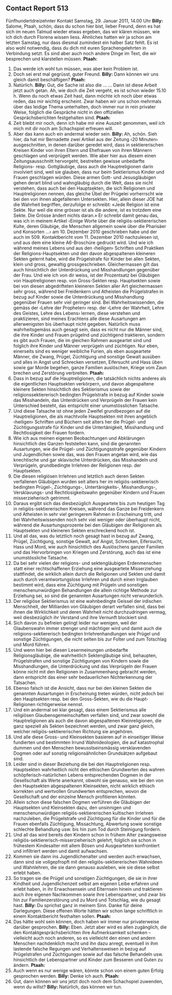 ## Contact Report 513
Fünfhundertdreizehnter Kontakt
Samstag, 29. Januar 2011, 14.00 Uhr
**Billy:**
Salome, Ptaah, schön, dass du schon hier bist, lieber Freund, denn es hat sich im neuen Talmud wieder etwas ergeben, das wir klären müssen, wie ich dich durch Florena wissen liess. Ähnliches hatten wir ja schon am letzten Samstag, nur dass diesmal zumindest ein halber Satz fehlt. Es ist also wohl notwendig, dass du dich mit euren Sprachengelehrten in Verbindung setzt. Es sind aber auch noch andere Dinge im Text, die wir besprechen und klarstellen müssen.
**Ptaah:**
1. Das werde ich wohl tun müssen, was aber kein Problem ist.
2. Doch sei erst mal gegrüsst, guter Freund.
**Billy:**
Dann können wir uns gleich damit beschäftigen?
**Ptaah:**
3. Natürlich.
**Billy:**
Gut, die Sache ist also die …
…
Dann ist diese Arbeit jetzt auch getan. Ah, wie doch die Zeit vergeht, es ist schon wieder 15.10 h. Wenn du noch etwas Zeit hast, dann möchte ich noch über etwas reden, das mir wichtig erscheint. Zwar haben wir uns schon mehrmals über das leidige Thema unterhalten, doch immer nur in rein privater Weise, folglich die Gespräche nicht in den offiziellen Gesprächsberichten festgehalten sind.
**Ptaah:**
4. Zeit bleibt mir noch, denn ich habe mir eine Auszeit genommen, weil ich mich mit dir noch am Schachspiel erfreuen will.
5. Aber das kann auch ein andermal wieder sein.
**Billy:**
Ah, schön. Sieh hier, da hat mir Bernadette zwei Artikel aus der Zeitung ‹20 Minuten› ausgeschnitten, in denen darüber geredet wird, dass in sektiererischen Kreisen Kinder von ihren Eltern und Ehefrauen von ihren Männern geschlagen und verprügelt werden. Wie aber hier aus diesem einen Zeitungsausschnitt hervorgeht, bestreiten gewisse unbedarfte Religions- resp. Gottgläubige, dass auch die Hauptreligionen darin involviert sind, weil sie glauben, dass nur beim Sektierismus Kinder und Frauen geschlagen würden.
Diese armen Gott- und Jesusgläubigen gehen derart blind und wahngläubig durch die Welt, dass sie nicht verstehen, dass auch bei den Hauptsekten, die sich Religionen und Hauptreligionen nennen, das gleiche Übel der Prügelei vorherrscht wie bei den von ihnen abgefallenen Untersekten. Hier, allein dieser JOE hat die Wahrheit begriffen, derzufolge er schreibt: «Jede Religion ist eine Sekte. Nur weil die eine grösser ist als die andere, ist es trotzdem eine Sekte. Die Grösse ändert nichts daran.» Er schreibt damit genau das, was ich in meinem Artikel ‹Einige Worte über die religiös-sektiererischen Kulte, deren Gläubige, die Menschen allgemein sowie über die Pharisäer und Konsorten …› am 10. Dezember 2010 geschrieben habe und der auch im 509. Kontaktbericht vom 11. Dezember 2010 nachzulesen ist, und aus dem eine kleine A6-Broschüre gedruckt wird. Und wie ich während meines Lebens und aus den ‹heiligen› Schriften und Praktiken der Religions-Hauptsekten und den davon abgespaltenen kleineren Sekten gelernt habe, wird die Prügelstrafe für Kinder bei allen Sekten, klein und gross, gewaltig grossgeschrieben. Gleichermassen gilt das auch hinsichtlich der Unterdrückung und Misshandlungen gegenüber der Frau. Und wie ich von dir weiss, ist der Prozentsatz bei Gläubigen von Hauptreligionen resp. von Gross-Sekten resp. Hauptsekten sowie bei von diesen abgedrifteten kleineren Sekten aller Art gleichermassen sehr gross, während bei Freidenkern und Atheisten die Prügelstrafen in bezug auf Kinder sowie die Unterdrückung und Misshandlung gegenüber Frauen sehr viel geringer sind. Bei Wahrheitswissenden, die gemäss der ‹Lehre der Propheten› resp. der ‹Lehre der Wahrheit, Lehre des Geistes, Lehre des Lebens› lernen, diese verstehen und praktizieren, sind meines Erachtens alle diese Ausartungen am allerwenigsten bis überhaupt nicht gegeben. Natürlich muss wahrheitsgemäss auch gesagt sein, dass es nicht nur die Männer sind, die ihre Kinder und Frauen prügelnd und züchtigend traktieren, sondern es gibt auch Frauen, die im gleichen Rahmen ausgeartet sind und folglich ihre Kinder und Männer verprügeln und züchtigen. Nur eben, einerseits sind es weniger weibliche Furien, als eben ausgeartete Männer, die Zwang, Prügel, Züchtigung und sonstige Gewalt ausüben und alles in Angst und Schrecken versetzen, Eifersucht und Hass üben sowie gar Morde begehen, ganze Familien auslöschen, Kriege vom Zaun brechen und Zerstörung verbreiten.
**Ptaah:**
6. Dass in bezug auf die Hauptreligionen, die tatsächlich nichts anderes als die eigentlichen Hauptsekten verkörpern, und davon abgespaltene kleinere Sekten hinsichtlich des Sektierismus sowie der religionssektiererisch bedingten Prügelstrafe in bezug auf Kinder sowie das Misshandeln, das Unterdrücken und Verprügeln der Frauen kein Unterschied besteht, das entspricht einer unumstösslichen Tatsache.
7. Und diese Tatsache ist ohne jeden Zweifel grundbezogen auf die Hauptreligionen, die als machtvolle Hauptsekten mit ihren angeblich ‹heiligen› Schriften und Büchern seit alters her die Prügel- und Züchtigungsstrafe für Kinder und die Untertänigkeit, Misshandlung und Rechtlosigkeit der Frauen fordern.
8. Wie ich aus meinen eigenen Beobachtungen und Abklärungen hinsichtlich des Ganzen feststellen kann, sind die genannten Ausartungen, wie die Prügel- und Züchtigungsstrafe gegenüber Kindern und Jugendlichen sowie das, was den Frauen angetan wird, wie das knechtische und gar sklavische Unterdrücken, das Misshandeln und Verprügeln, grundbedingte Irrlehren der Religionen resp. der Hauptsekten.
9. Die diesen religiösen Irrlehren und letztlich auch deren Sekten verfallenen Gläubigen wurden seit alters her im religiös-sektiererisch bedingten Prügel-, Züchtigungs-, Untertänigkeits-, Misshandlungs-, Versklavungs- und Rechtlosigkeitswahn gegenüber Kindern und Frauen misserzieherisch getrimmt.
10. Daraus ergibt sich das diesbezüglich Ausgeartete bis zum heutigen Tag in religiös-sektiererischen Kreisen, während das Ganze bei Freidenkern und Atheisten in sehr viel geringerem Rahmen in Erscheinung tritt, und bei Wahrheitswissenden noch sehr viel weniger oder überhaupt nicht, während die Ausartungsprozente bei den Gläubigen der Religionen als Hauptsekten und kleineren Sekten erschreckend hoch ist.
11. Und all das, was du letztlich noch gesagt hast in bezug auf Zwang, Prügel, Züchtigung, sonstige Gewalt, auf Angst, Schrecken, Eifersucht, Hass und Mord, wie auch hinsichtlich des Auslöschens ganzer Familien und das Hervorbringen von Kriegen und Zerstörung, auch das ist eine unumstössliche Tatsache.
12. Da bei sehr vielen der religions- und sektengläubigen Erdenmenschen statt einer rechtschaffenen Erziehung eine ausgeartete Misserziehung stattfindet, die wirklich allein durch die Religionen und Sekten und damit auch durch verantwortungslose Irrlehren und durch einen Irrglauben bestimmt wird, dass eine Züchtigung mit Prügeln und sonstigen menschenunwürdigen Behandlungen die allein richtige Methode zur Erziehung sei, so sind die genannten Ausartungen nicht verwunderlich.
13. Der religiöse Sektierismus ist eine wahnbedingte Geissel der irdischen Menschheit, der Milliarden von Gläubigen derart verfallen sind, dass bei ihnen die Wirklichkeit und deren Wahrheit nicht durchzudringen vermag, weil diesbezüglich ihr Verstand und ihre Vernunft blockiert sind.
14. Sich davon zu befreien gelingt leider nur wenigen, weil der Glaubenswahn immer strenger und mächtiger wird und damit auch die religions-sektiererisch bedingten Irrlehrenhandlungen wie Prügel und sonstige Züchtigungen, die nicht selten bis zur Folter und zum Totschlag und Mord führen.
15. Und wenn hier bei diesen Lesermeinungen unbedarfte Religionsgläubige, die wahrheitlich Sektengläubige sind, behaupten, Prügelstrafen und sonstige Züchtigungen von Kindern sowie die Misshandlungen, die Unterdrückung und das Verprügeln der Frauen könne nicht mit den Religionen in Zusammenhang gebracht werden, dann entspricht das einer sehr bedauerlichen Nichterkennung der Tatsachen.
16. Ebenso falsch ist die Ansicht, dass nur bei den kleinen Sekten die genannten Ausartungen in Erscheinung treten würden, nicht jedoch bei den Hauptsekten resp. bei den Gross-Sekten, wie du die Haupt-Religionen richtigerweise nennst.
17. Und ein andermal sei klar gesagt, dass einem Sektierismus alle religiösen Glaubensgemeinschaften verfallen sind, und zwar sowohl die Hauptreligionen als auch die davon abgespaltenen Kleinreligionen, die ganz speziell als Sekten bezeichnet werden, und zwar ganz gleich, welcher religiös-sektiererischen Richtung sie angehören.
18. Und alle diese Gross- und Kleinsekten basieren auf in einseitiger Weise fundierten und bestimmten Irrund Wahnideologien, die auf katastrophal dummen und den Menschen bewusstseinsmässig versklavenden Dogmen oder auf sonstig religionsähnlichen Grundsätzen aufgebaut sind.
19. Leider sind in dieser Beziehung die bei den Hauptreligionen resp. Hauptsekten wahrheitlich nicht den ethischen Grundwerten des wahren schöpferisch-natürlichen Lebens entsprechenden Dogmen in der Gesellschaft als Werte anerkannt, obwohl sie genauso, wie bei den von den Hauptsekten abgespaltenen Kleinsekten, nicht wirklich ethisch korrekten und wertvollen Grundwerten entsprechen, wovon die Gesellschaft und der einzelne Mensch profitieren könnten.
20. Allein schon diese falschen Dogmen verführen die Gläubigen der Hauptsekten und Kleinsekten dazu, den unsinnigen und menschenunwürdigen religiös-sektiererischen kultischen Irrlehren nachzuleben, die Prügelstrafe und Züchtigung für die Kinder und für die Frauen ebenfalls Züchtigung, Missachtung, Abwertung sowie sonstige schlechte Behandlung usw. bis hin zum Tod durch Steinigung fordern.
21. Und all das wird bereits den Kindern schon in frühem Alter zwangsweise religiös-sektiererisch-misserzieherisch gelehrt, folglich sie schon in frühestem Kindesalter mit allem Bösen und Ausgearteten konfrontiert und infiltriert werden und damit aufwachsen.
22. Kommen sie dann ins Jugendlichenalter und werden auch erwachsen, dann sind sie vollgepfropft mit den religiös-sektiererischen Wahnideen und Wahnlehren, die sie dann genauso ausleben, wie sie diese selbst erlebt haben.
23. So tragen sie die Prügel und sonstigen Züchtigungen, die sie in ihrer Kindheit und Jugendlichenzeit selbst am eigenen Leibe erfahren und erlebt haben, in ihr Erwachsensein und Elternsein hinein und traktieren auch ihre eigenen Nachkommen sowie ihre Lebenspartner, und zwar bis hin zur Familienzerstörung und zu Mord und Totschlag, wie du gesagt hast.
**Billy:**
Du sprichst ganz in meinem Sinn. Danke für deine Darlegungen. Diese offenen Worte hätten wir schon lange schriftlich in einem Kontaktbericht festhalten sollen.
**Ptaah:**
24. Das hätte wohl sein können, doch haben wir immer nur privaterweise darüber gesprochen.
**Billy:**
Eben. Jetzt aber wird es allen zugänglich, die den Kontaktgesprächsberichten ihre Aufmerksamkeit schenken – vielleicht auch noch anderen, so es vielleicht den einen und andern Menschen nachdenklich macht und ihn dazu anregt, eventuell in ihm lastende falsche Regungen und Verhaltensweisen in bezug auf Prügelstrafen und Züchtigungen sowie auf das falsche Behandeln usw. hinsichtlich der Lebenspartner und Kinder zum Besseren und Guten zu ändern.
**Ptaah:**
25. Auch wenn es nur wenige wären, könnte schon von einem guten Erfolg gesprochen werden.
**Billy:**
Denke ich auch.
**Ptaah:**
26. Gut, dann können wir uns jetzt doch noch dem Schachspiel zuwenden, wenn du willst?
**Billy:**
Natürlich, das können wir tun.